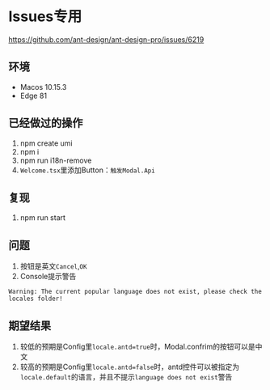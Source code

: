 # Issues专用
https://github.com/ant-design/ant-design-pro/issues/6219
## 环境
- Macos 10.15.3
- Edge 81
## 已经做过的操作
1. npm create umi
2. npm i
3. npm run i18n-remove
4. `Welcome.tsx`里添加Button：`触发Modal.Api`

## 复现
1. npm run start
## 问题
1. 按钮是英文`Cancel`,`OK`
2. Console提示警告
```
Warning: The current popular language does not exist, please check the locales folder!
```
## 期望结果

1. 较低的预期是Config里`locale.antd=true`时，Modal.confrim的按钮可以是中文
2. 较高的预期是Config里`locale.antd=false`时，antd控件可以被指定为`locale.default`的语言，并且不提示`language does not exist`警告

